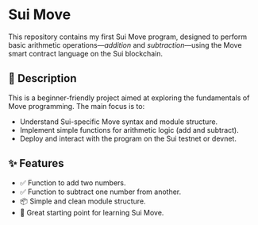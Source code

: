 # Sui Move 

This repository contains my first Sui Move program, designed to perform basic arithmetic operations—*addition* and *subtraction*—using the Move smart contract language on the Sui blockchain.

## 📘 Description

This is a beginner-friendly project aimed at exploring the fundamentals of Move programming. The main focus is to:
- Understand Sui-specific Move syntax and module structure.
- Implement simple functions for arithmetic logic (add and subtract).
- Deploy and interact with the program on the Sui testnet or devnet.

## ✨ Features

- ✅ Function to add two numbers.
- ✅ Function to subtract one number from another.
- 📦 Simple and clean module structure.
- 🧠 Great starting point for learning Sui Move.
